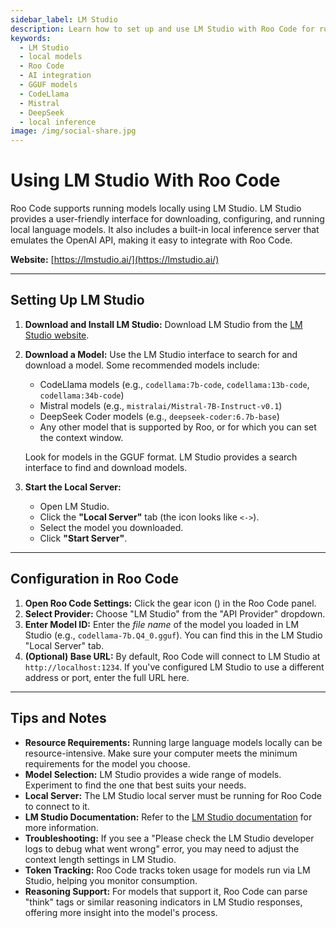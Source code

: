 ```yaml
---
sidebar_label: LM Studio
description: Learn how to set up and use LM Studio with Roo Code for running local language models with OpenAI-compatible API support.
keywords:
  - LM Studio
  - local models
  - Roo Code
  - AI integration
  - GGUF models
  - CodeLlama
  - Mistral
  - DeepSeek
  - local inference
image: /img/social-share.jpg
---
```


# Using LM Studio With Roo Code

Roo Code supports running models locally using LM Studio.  LM Studio provides a user-friendly interface for downloading, configuring, and running local language models.  It also includes a built-in local inference server that emulates the OpenAI API, making it easy to integrate with Roo Code.

**Website:** [https://lmstudio.ai/](https://lmstudio.ai/)

---

## Setting Up LM Studio

1.  **Download and Install LM Studio:** Download LM Studio from the [LM Studio website](https://lmstudio.ai/).
2.  **Download a Model:**  Use the LM Studio interface to search for and download a model.  Some recommended models include:
    *   CodeLlama models (e.g., `codellama:7b-code`, `codellama:13b-code`, `codellama:34b-code`)
    *   Mistral models (e.g., `mistralai/Mistral-7B-Instruct-v0.1`)
    *   DeepSeek Coder models (e.g., `deepseek-coder:6.7b-base`)
    * Any other model that is supported by Roo, or for which you can set the context window.

    Look for models in the GGUF format.  LM Studio provides a search interface to find and download models.
3.  **Start the Local Server:**
    *   Open LM Studio.
    *   Click the **"Local Server"** tab (the icon looks like `<->`).
    *   Select the model you downloaded.
    *   Click **"Start Server"**.

---

## Configuration in Roo Code

1.  **Open Roo Code Settings:** Click the gear icon (<Codicon name="gear" />) in the Roo Code panel.
2.  **Select Provider:** Choose "LM Studio" from the "API Provider" dropdown.
3.  **Enter Model ID:** Enter the *file name* of the model you loaded in LM Studio (e.g., `codellama-7b.Q4_0.gguf`).  You can find this in the LM Studio "Local Server" tab.
4.  **(Optional) Base URL:**  By default, Roo Code will connect to LM Studio at `http://localhost:1234`.  If you've configured LM Studio to use a different address or port, enter the full URL here.

---

## Tips and Notes

*   **Resource Requirements:** Running large language models locally can be resource-intensive. Make sure your computer meets the minimum requirements for the model you choose.
*   **Model Selection:**  LM Studio provides a wide range of models.  Experiment to find the one that best suits your needs.
*   **Local Server:**  The LM Studio local server must be running for Roo Code to connect to it.
*   **LM Studio Documentation:** Refer to the [LM Studio documentation](https://lmstudio.ai/docs) for more information.
*   **Troubleshooting:** If you see a "Please check the LM Studio developer logs to debug what went wrong" error, you may need to adjust the context length settings in LM Studio.
*   **Token Tracking:** Roo Code tracks token usage for models run via LM Studio, helping you monitor consumption.
*   **Reasoning Support:** For models that support it, Roo Code can parse "think" tags or similar reasoning indicators in LM Studio responses, offering more insight into the model's process.
